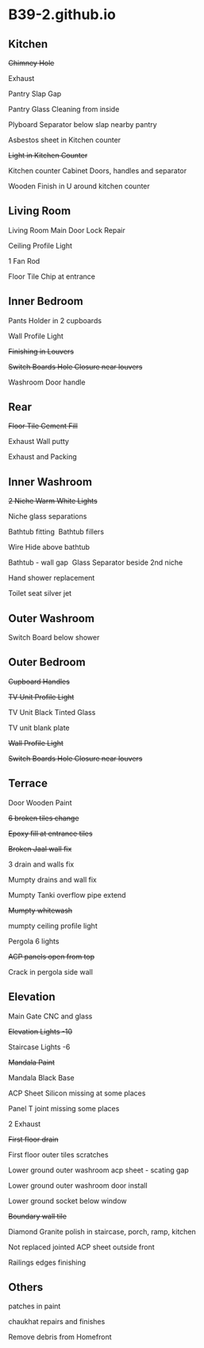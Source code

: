 # B39-2.github.io

## Kitchen
~~Chimney Hole~~

Exhaust

Pantry Slap Gap

Pantry Glass Cleaning from inside

Plyboard Separator below slap nearby pantry

Asbestos sheet in Kitchen counter

~~Light in Kitchen Counter~~

Kitchen counter Cabinet Doors, handles and separator

Wooden Finish in U around kitchen counter


## Living Room

Living Room Main Door Lock Repair

Ceiling Profile Light

1 Fan Rod 

Floor Tile Chip at entrance


## Inner Bedroom

Pants Holder in 2 cupboards

Wall Profile Light

~~Finishing in Louvers~~

~~Switch Boards Hole Closure near louvers~~

Washroom Door handle



## Rear

~~Floor Tile Cement Fill~~

Exhaust Wall putty

Exhaust and Packing


## Inner Washroom

~~2 Niche Warm White Lights~~

Niche glass separations

Bathtub fitting 
Bathtub fillers

Wire Hide above bathtub

Bathtub - wall gap 
Glass Separator beside 2nd niche

Hand shower replacement

Toilet seat silver jet


## Outer Washroom

Switch Board below shower


## Outer Bedroom

~~Cupboard Handles~~

~~TV Unit Profile Light~~

TV Unit Black Tinted Glass

TV unit blank plate

~~Wall Profile Light~~

~~Switch Boards Hole Closure near louvers~~


## Terrace

Door Wooden Paint

~~6 broken tiles change~~

~~Epoxy fill at entrance tiles~~

~~Broken Jaal wall fix~~

3 drain and walls fix

Mumpty drains and wall fix

Mumpty Tanki overflow pipe extend

~~Mumpty whitewash~~

mumpty ceiling profile light

Pergola 6 lights

~~ACP panels open from top~~

Crack in pergola side wall



## Elevation

Main Gate CNC and glass

~~Elevation Lights -10~~

Staircase Lights -6

~~Mandala Paint~~

Mandala Black Base

ACP Sheet Silicon missing at some places

Panel T joint missing some places

2 Exhaust

~~First floor drain~~

First floor outer tiles scratches

Lower ground outer washroom acp sheet - scating gap

Lower ground outer washroom door install

Lower ground socket below window

~~Boundary wall tile~~

Diamond Granite polish in staircase, porch, ramp, kitchen

Not replaced jointed ACP sheet outside front

Railings edges finishing 



## Others

patches in paint

chaukhat repairs and finishes

Remove debris from Homefront